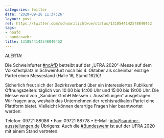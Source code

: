 ```yaml
---
categories: twitter
date: '2020-09-28 11:37:26'
layout: post
ref: https://twitter.com/schwarzlichtwue/status/1310544142548840452
tags:
- noafd
- bundeswehr
title: 1310544142548840452
---
```

ALERTA!

Die Schweinfurter [#noAfD](/t/noafd) betreibt auf der „UFRA 2020“-Messe auf dem Volksfestplatz in Schweinfurt noch bis 4. Oktober als scheinbar einzige Partei einen Messestand (Halle 16, Stand 1625)!



Sicherlich freut sich der Bezirksverband über ein interessiertes Publikum!
Öffnungszeiten: täglich von 10:00 bis 14:00 Uhr und 15:00 bis 19:00 Uhr.
Die Messe wird von „Sandner GmbH Messen + Ausstellungen“ ausgetragen. Wir fragen uns, weshalb das Unternehmen der rechtsradikalen Partei eine Plattform bietet.
Vielleicht können derartige Fragen hier beantwortet werden:

Telefon: 09721 88086 • Fax: 09721 88778 • E-Mail: info@sandner-ausstellungen.de
Übrigens: Auch die [#Bundeswehr](/t/bundeswehr) ist auf der UFRA 2020 mit einem Stand vertreten.